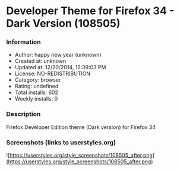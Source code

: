 # Developer Theme for Firefox 34 - Dark Version (108505)

### Information
- Author: happy new year (unknown)
- Created at: unknown
- Updated at: 12/20/2014, 12:39:03 PM
- License: NO-REDISTRIBUTION
- Category: browser
- Rating: undefined
- Total installs: 602
- Weekly installs: 0


### Description
Firefox Developer Edition theme (Dark version) for Firefox 34


### Screenshots (links to userstyles.org)
![https://userstyles.org/style_screenshots/108505_after.png](https://userstyles.org/style_screenshots/108505_after.png)


